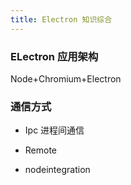 ```yaml
---
title: Electron 知识综合
---
```


### ELectron 应用架构

Node+Chromium+Electron

### 通信方式

- Ipc 进程间通信

- Remote

- nodeintegration
